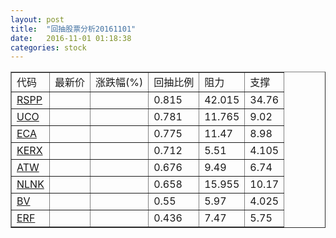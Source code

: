```yaml
---
layout: post
title:  "回抽股票分析20161101"
date:   2016-11-01 01:18:38
categories: stock
---
```

<script type="text/javascript">
var stockList = []
stockList.push('gb_rspp');
stockList.push('gb_uco');
stockList.push('gb_eca');
stockList.push('gb_kerx');
stockList.push('gb_atw');
stockList.push('gb_nlnk');
stockList.push('gb_bv');
stockList.push('gb_erf');
</script>
<table border="1">
 <tr>
 <td>代码</td>
 <td>最新价</td>
 <td>涨跌幅(%)</td>
 <td>回抽比例</td>
 <td>阻力</td>
 <td>支撑</td>
</tr>
  <tr id="rspp">
  <td><a href="http://stock.finance.sina.com.cn/usstock/quotes/RSPP.html" target="_blank">RSPP</a></td><td></td><td></td><td>0.815</td><td>42.015</td><td>34.76</td></tr>
  <tr id="uco">
  <td><a href="http://stock.finance.sina.com.cn/usstock/quotes/UCO.html" target="_blank">UCO</a></td><td></td><td></td><td>0.781</td><td>11.765</td><td>9.02</td></tr>
  <tr id="eca">
  <td><a href="http://stock.finance.sina.com.cn/usstock/quotes/ECA.html" target="_blank">ECA</a></td><td></td><td></td><td>0.775</td><td>11.47</td><td>8.98</td></tr>
  <tr id="kerx">
  <td><a href="http://stock.finance.sina.com.cn/usstock/quotes/KERX.html" target="_blank">KERX</a></td><td></td><td></td><td>0.712</td><td>5.51</td><td>4.105</td></tr>
  <tr id="atw">
  <td><a href="http://stock.finance.sina.com.cn/usstock/quotes/ATW.html" target="_blank">ATW</a></td><td></td><td></td><td>0.676</td><td>9.49</td><td>6.74</td></tr>
  <tr id="nlnk">
  <td><a href="http://stock.finance.sina.com.cn/usstock/quotes/NLNK.html" target="_blank">NLNK</a></td><td></td><td></td><td>0.658</td><td>15.955</td><td>10.17</td></tr>
  <tr id="bv">
  <td><a href="http://stock.finance.sina.com.cn/usstock/quotes/BV.html" target="_blank">BV</a></td><td></td><td></td><td>0.55</td><td>5.97</td><td>4.025</td></tr>
  <tr id="erf">
  <td><a href="http://stock.finance.sina.com.cn/usstock/quotes/ERF.html" target="_blank">ERF</a></td><td></td><td></td><td>0.436</td><td>7.47</td><td>5.75</td></tr>
</table>
